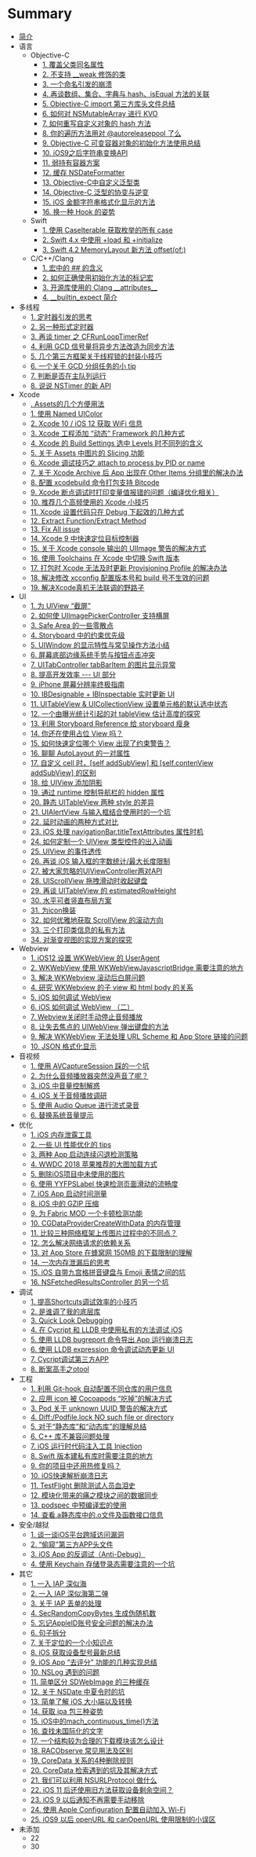 # Summary

* [简介](README.md)
* 语言
  * Objective-C
    * [1. 覆盖父类同名属性](content/10/content.md)
    * [2. 不支持 \_\_weak 修饰的类](content/14/content.md)
    * [3. 一个命名引发的崩溃](content/31/content.md)
    * [4. 再谈数组、集合、字典与 hash、isEqual 方法的关联](content/62/content.md)
    * [5. Objective-C import 第三方库头文件总结](content/85/content.md)
    * [6. 如何对 NSMutableArray 进行 KVO](content/107/content.md)
    * [7. 如何重写自定义对象的 hash 方法](content/112/content.md)
    * [8. 你的遍历方法用对 @autoreleasepool 了么](content/119/content.md)
    * [9. Objective-C 可变容器对象的初始化方法使用总结](content/124/content.md)
    * [10. iOS9之后字符串变换API](content/132/content.md)
    * [11. 弱持有容器方案](content/159/content.md)
    * [12. 缓存 NSDateFormatter](content/162/content.md)
    * [13. Objective-C中自定义泛型类](content/165/content.md)
    * [14. Objective-C 泛型的协变与逆变](content/166/content.md)
    * [15. iOS 金额字符串格式化显示的方法](content/44/content.md)
    * [16. 换一种 Hook 的姿势](content/156/content.md)
  * Swift
    * [1. 使用 CaseIterable 获取枚举的所有 case](content/4/content.md)
    * [2. Swift 4.x 中使用 +load 和 +initialize](content/7/content.md)
    * [3. Swift 4.2 MemoryLayout 新方法 offset\(of:\)](content/20/content.md)
  * C/C++/Clang
    * [1. 宏中的 \#\# 的含义](content/92/content.md)
    * [2. 如何正确使用初始化方法的标记宏](content/106/content.md)
    * [3. 开源库使用的 Clang \_\_attributes\_\_](content/38/content.md)
    * [4. \_\_builtin\_expect 简介](content/138/content.md)
* 多线程
  * [1. 定时器引发的思考](content/160/content.md)
  * [2. 另一种形式定时器](content/161/content.md)
  * [3. 再谈 timer 之 CFRunLoopTimerRef](content/167/content.md)
  * [4. 利用 GCD 信号量将异步方法改造为同步方法](content/35/content.md)
  * [5. 几个第三方框架关于线程锁的封装小技巧](content/45/content.md)
  * [6. 一个关于 GCD 分组任务的小 tip](content/74/content.md)
  * [7. 判断是否在主队列运行](content/95/content.md)
  * [8. 说说 NSTimer 的新 API](content/121/content.md)
* Xcode
  * [. Assets的几个方便用法](content/81/content.md)
  * [1. 使用 Named UIColor](content/1/content.md)
  * [2. Xcode 10 / iOS 12 获取 WiFi 信息](content/6/content.md)
  * [3. Xcode 工程添加 “动态” Framework 的几种方式](content/13/content.md)
  * [4. Xcode 的 Build Settings 选中 Levels 时不同列的含义](content/19/content.md)
  * [5. 关于 Assets 中图片的 Slicing 功能](content/30/content.md)
  * [6. Xcode 调试技巧之 attach to process by PID or name](content/32/content.md)
  * [7. 关于 Xcode Archive 后 App 出现在 Other Items 分组里的解决办法](content/49/content.md)
  * [8. 配置 xcodebuild 命令打包支持 Bitcode](content/72/content.md)
  * [9. Xcode 断点调试时打印变量值报错的问题（编译优化相关）](content/78/content.md)
  * [10. 推荐几个高频使用的 Xcode 小技巧](content/86/content.md)
  * [11. Xcode 设置代码只在 Debug 下起效的几种方式](content/88/content.md)
  * [12. Extract Function/Extract Method](content/96/content.md)
  * [13. Fix All issue](content/111/content.md)
  * [14. Xcode 9 中快速定位目标控制器](content/130/content.md)
  * [15. 关于 Xcode console 输出的 UIImage 警告的解决方式](content/133/content.md)
  * [16. 使用 Toolchains 在 Xcode 中切换 Swift 版本](content/136/content.md)
  * [17. 打包时 Xcode 无法及时更新 Provisioning Profile 的解决办法](content/152/content.md)
  * [18. 解决修改 xcconfig 配置版本号和 build 号不生效的问题](content/157/content.md)
  * [19. 解决Xcode真机无法联调的野路子](content/168/content.md)
* UI
  * [1. 为 UIView “截屏”](content/9/content.md)
  * [2. 如何使 UIImagePickerController 支持横屏](content/16/content.md)
  * [3. Safe Area 的一些零散点](content/18/content.md)
  * [4. Storyboard 中的约束优先级](content/26/content.md)
  * [5. UIWindow 的显示特性与常见操作方法小结](content/27/content.md)
  * [6. 屏幕底部边缘系统手势与按钮点击冲突](content/28/content.md)
  * [7. UITabController tabBarItem 的图片显示异常](content/29/content.md)
  * [8. 提高开发效率 --- UI 部分](content/36/content.md)
  * [9. iPhone 屏幕分辨率终极指南](content/40/content.md)
  * [10. IBDesignable + IBInspectable 实时更新 UI](content/41/content.md)
  * [11. UITableView & UICollectionView 设置单元格的默认选中状态](content/42/content.md)
  * [12. 一个由曝光统计引起的对 tableView 估计高度的探究](content/46/content.md)
  * [13. 利用 Storyboard Reference 给 storyboard 瘦身](content/51/content.md)
  * [14. 你还在使用占位 View 吗？](content/56/content.md)
  * [15. 如何快速定位哪个 View 出现了约束警告？](content/58/content.md)
  * [16. 聊聊 AutoLayout 的一对属性](content/59/content.md)
  * [17. 自定义 cell 时，\[self addSubView\] 和 \[self.contenView addSubView\] 的区别](content/60/content.md)
  * [18. 给 UIView 添加阴影](content/64/content.md)
  * [19. 通过 runtime 控制导航栏的 hidden 属性](content/66/content.md)
  * [20. 静态 UITableView 两种 style 的差异](content/69/content.md)
  * [21. UIAlertView 与输入框结合使用时的一个坑](content/76/content.md)
  * [22. 延时动画的两种方式对比](content/87/content.md)
  * [23. iOS 处理 navigationBar.titleTextAttributes 属性时机](content/93/content.md)
  * [24. 如何定制一个 UIView 类型控件的出入动画](content/98/content.md)
  * [25. UIView 的事件透传](content/99/content.md)
  * [26. 再谈 iOS 输入框的字数统计/最大长度限制](content/102/content.md)
  * [27. 被大家忽略的UIViewController两对API](content/103/content.md)
  * [28. UIScrollView 拖拽滑动时收起键盘](content/104/content.md)
  * [29. 再谈 UITableView 的 estimatedRowHeight](content/115/content.md)
  * [30. 水平可者竖直布局方案](content/125/content.md)
  * [31. 为icon换装](content/128/content.md)
  * [32. 如何优雅地获取 ScrollView 的滚动方向](content/134/content.md)
  * [33. 三个打印类信息的私有方法](content/155/content.md)
  * [34. 对渐变视图的实现方案的探究](content/108/content.md)
* Webview
  * [1. iOS12 设置 WKWebView 的 UserAgent](content/39/content.md)
  * [2. WKWebView 使用 WKWebViewJavascriptBridge 需要注意的地方](content/37/content.md)
  * [3. 解决 WKWebview 滚动后白屏问题](content/33/content.md)
  * [4. 研究 WKWebview 的子 view 和 html body 的关系](content/15/content.md)
  * [5. iOS 如何调试 WebView](content/105/content.md)
  * [6. iOS 如何调试 WebView （二）](content/100/content.md)
  * [7. Webview关闭时手动停止音频播放](content/131/content.md)
  * [8. 让失去焦点的 UIWebView 弹出键盘的方法](content/135/content.md)
  * [9. 解决 WKWebView 无法处理 URL Scheme 和 App Store 链接的问题](content/164/content.md)
  * [10. JSON 格式化显示](content/22/content.md)
* 音视频
  * [1. 使用 AVCaptureSession 踩的一个坑](content/144/content.md)
  * [2. 为什么音频播放器突然没声音了呢？](content/145/content.md)
  * [3. iOS 中音量控制解惑](content/146/content.md)
  * [4. iOS 关于音频播放调研](content/147/content.md)
  * [5. 使用 Audio Queue 进行流式录音](content/21/content.md)
  * [6. 替换系统音量提示](content/118/content.md)
* 优化
  * [1. iOS 内存泄露工具](content/68/content.md)
  * [2. 一些 UI 性能优化的 tips](content/79/content.md)
  * [3. 两种 App 启动连续闪退检测策略](content/82/content.md)
  * [4. WWDC 2018 苹果推荐的大图加载方式](content/83/content.md)
  * [5. 删除iOS项目中未使用的图片](content/94/content.md)
  * [6. 使用 YYFPSLabel 快速检测页面滑动的流畅度](content/120/content.md)
  * [7. iOS App 启动时间测量](content/50/content.md)
  * [8. iOS 中的 GZIP 压缩](content/3/content.md)
  * [9. 为 Fabric MOD 一个卡顿检测功能](content/23/content.md)
  * [10. CGDataProviderCreateWithData 的内存管理](content/48/content.md)
  * [11. 比较三种网络框架上传图片过程中的不同点？](content/65/content.md)
  * [12. 怎么解决网络请求的依赖关系](content/70/content.md)
  * [13. 对 App Store 在蜂窝网 150MB 的下载限制的理解](content/71/content.md)
  * [14. 一次内存泄漏后的思考](content/75/content.md)
  * [15. iOS 自带九宫格拼音键盘与 Emoji 表情之间的坑](content/110/content.md)
  * [16. NSFetchedResultsController 的另一个坑](content/113/content.md)
* 调试
  * [1. 提高Shortcuts调试效率的小技巧](content/77/content.md)
  * [2. 是谁调了我的底层库](content/90/content.md)
  * [3. Quick Look Debugging](content/116/content.md)
  * [4. 在 Cycript 和 LLDB 中使用私有的方法调试 iOS](content/117/content.md)
  * [5. 使用 LLDB bugreport 命令导出 App 运行崩溃日志](content/129/content.md)
  * [6. 使用 LLDB expression 命令调试动态更新 UI](content/140/content.md)
  * [7. Cycript调试第三方APP](content/141/content.md)
  * [8. 断案高手之otool](content/149/content.md)
* 工程
  * [1. 利用 Git-hook 自动配置不同仓库的用户信息](content/153/content.md)
  * [2. 应用 icon 被 Cocoapods “吃掉”的解决方式](content/154/content.md)
  * [3. Pod 关于 unknown UUID 警告的解决方式](content/163/content.md)
  * [4. Diff:/Podfile.lock NO such file or directory](content/2/content.md)
  * [5. 对于“静态库”和“动态库”的理解总结](content/12/content.md)
  * [6. C++ 库不兼容问题处理](content/54/content.md)
  * [7. iOS 运行时代码注入工具 Injection](content/53/content.md)
  * [8. Swift 版本建私有库时需要注意的地方](content/73/content.md)
  * [9. 你的项目中还用热修复吗？](content/80/content.md)
  * [10. iOS快速解析崩溃日志](content/91/content.md)
  * [11. TestFlight 删除测试人员血泪史](content/114/content.md)
  * [12. 模块化带来的痛之模块之间的数据同步](content/122/content.md)
  * [13. podspec 中预编译宏的使用](content/142/content.md)
  * [14. 查看.a静态库中的.o文件及函数接口信息](content/143/content.md)
* 安全/越狱
  * [1. 谈一谈iOS平台跨域访问漏洞](content/158/content.md)
  * [2. “偷窥”第三方APP头文件](content/151/content.md)
  * [3. iOS App 的反调试（Anti-Debug）](content/57/content.md)
  * [4. 使用 Keychain 存储登录态需要注意的一个坑](content/63/content.md)
* 其它
  * [1. 一入 IAP 深似海](content/43/content.md)
  * [2. 一入 IAP 深似海第二弹](content/5/content.md)
  * [3. 关于 IAP 丢单的处理](content/67/content.md)
  * [4. SecRandomCopyBytes 生成伪随机数](content/8/content.md)
  * [5. 忘记AppleID账号安全问题的解决办法](content/11/content.md)
  * [6. 句子拆分](content/17/content.md)
  * [7. 关于定位的一个小知识点](content/24/content.md)
  * [8. iOS 获取设备型号最新总结](content/25/content.md)
  * [9. iOS App “去评分” 功能的几种实现总结](content/34/content.md)
  * [10. NSLog 遇到的问题](content/47/content.md)
  * [11. 简单区分 SDWebImage 的三种缓存](content/52/content.md)
  * [12. 关于 NSDate 中夏令时的坑](content/55/content.md)
  * [13. 简单了解 iOS 大小端以及转换](content/61/content.md)
  * [14. 获取 ipa 包三种姿势](content/84/content.md)
  * [15. iOS中的mach\_continuous\_time\(\)方法](content/89/content.md)
  * [16. 查找未国际化的文字](content/97/content.md)
  * [17. 一个结构较为合理的下载模块该怎么设计](content/101/content.md)
  * [18. RACObserve 常见用法及区别](content/109/content.md)
  * [19. CoreData 关系的4种删除规则](content/123/content.md)
  * [20. CoreData 检索遇到的坑及其解决方式](content/127/content.md)
  * [21. 我们可以利用 NSURLProtocol 做什么](content/126/content.md)
  * [22. iOS 11 后还使用旧方法获取设备剩余空间？](content/137/content.md)
  * [23. iOS 9 以后通知不再需要手动移除](content/139/content.md)
  * [24. 使用 Apple Configuration 配置自动加入 Wi-Fi](content/148/content.md)
  * [25. iOS9 以后 openURL 和 canOpenURL 使用限制的小误区](content/150/content.md)
* 未添加
  * 22
  * 30 


